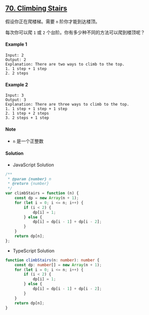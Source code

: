 ## [70. Climbing Stairs](https://leetcode.com/problems/climbing-stairs/)

假设你正在爬楼梯。需要 `n` 阶你才能到达楼顶。

每次你可以爬 `1` 或 `2` 个台阶。你有多少种不同的方法可以爬到楼顶呢？

#### Example 1

```text
Input: 2
Output: 2
Explanation: There are two ways to climb to the top.
1. 1 step + 1 step
2. 2 steps
```

#### Example 2

```text
Input: 3
Output: 3
Explanation: There are three ways to climb to the top.
1. 1 step + 1 step + 1 step
2. 1 step + 2 steps
3. 2 steps + 1 step
```

#### Note

-   `n` 是一个正整数

#### Solution

-   JavaScript Solution

```javascript
/**
 * @param {number} n
 * @return {number}
 */
var climbStairs = function (n) {
    const dp = new Array(n + 1);
    for (let i = 0; i <= n; i++) {
        if (i < 2) {
            dp[i] = 1;
        } else {
            dp[i] = dp[i - 1] + dp[i - 2];
        }
    }
    return dp[n];
};
```

-   TypeScript Solution

```typescript
function climbStairs(n: number): number {
    const dp: number[] = new Array(n + 1);
    for (let i = 0; i <= n; i++) {
        if (i < 2) {
            dp[i] = 1;
        } else {
            dp[i] = dp[i - 1] + dp[i - 2];
        }
    }
    return dp[n];
}
```
